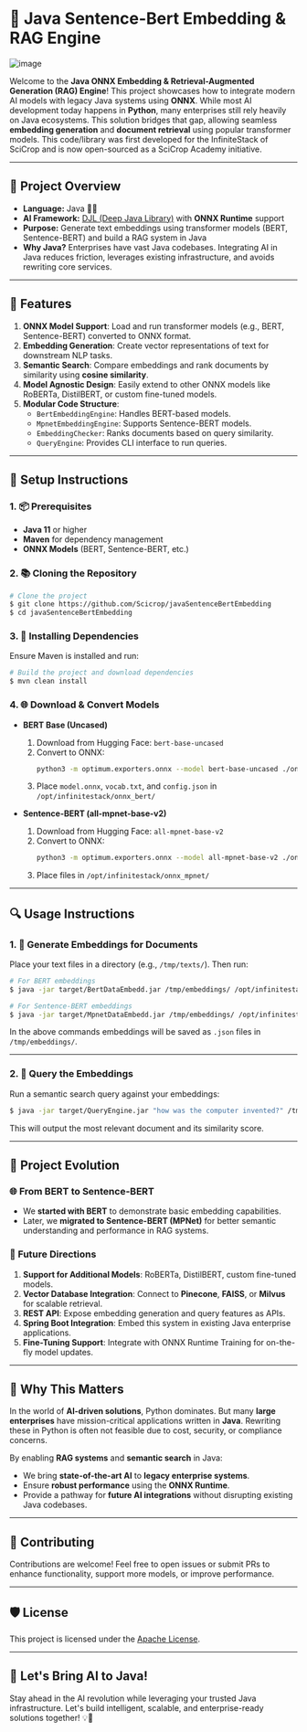# 🚀 Java Sentence-Bert Embedding & RAG Engine

![image](https://github.com/user-attachments/assets/d97448a4-1e77-456f-9d52-ebb24ccd0b16)

Welcome to the **Java ONNX Embedding & Retrieval-Augmented Generation (RAG) Engine**! This project showcases how to integrate modern AI models with legacy Java systems using **ONNX**. While most AI development today happens in **Python**, many enterprises still rely heavily on Java ecosystems. This solution bridges that gap, allowing seamless **embedding generation** and **document retrieval** using popular transformer models.
This code/library was first developed for the InfiniteStack of SciCrop and is now open-sourced as a SciCrop Academy initiative.

---

## 🔄 Project Overview

- **Language:** Java 👷‍♂️
- **AI Framework:** [DJL (Deep Java Library)](https://djl.ai/) with **ONNX Runtime** support
- **Purpose:** Generate text embeddings using transformer models (BERT, Sentence-BERT) and build a RAG system in Java
- **Why Java?** Enterprises have vast Java codebases. Integrating AI in Java reduces friction, leverages existing infrastructure, and avoids rewriting core services.

---

## 📂 Features

1. **ONNX Model Support**: Load and run transformer models (e.g., BERT, Sentence-BERT) converted to ONNX format.
2. **Embedding Generation**: Create vector representations of text for downstream NLP tasks.
3. **Semantic Search**: Compare embeddings and rank documents by similarity using **cosine similarity**.
4. **Model Agnostic Design**: Easily extend to other ONNX models like RoBERTa, DistilBERT, or custom fine-tuned models.
5. **Modular Code Structure**:
    - `BertEmbeddingEngine`: Handles BERT-based models.
    - `MpnetEmbeddingEngine`: Supports Sentence-BERT models.
    - `EmbeddingChecker`: Ranks documents based on query similarity.
    - `QueryEngine`: Provides CLI interface to run queries.

---

## 🔧 Setup Instructions

### 1. 📦 Prerequisites
- **Java 11** or higher
- **Maven** for dependency management
- **ONNX Models** (BERT, Sentence-BERT, etc.)

### 2. 📚 Cloning the Repository
```bash
# Clone the project
$ git clone https://github.com/Scicrop/javaSentenceBertEmbedding
$ cd javaSentenceBertEmbedding
```

### 3. 🔢 Installing Dependencies
Ensure Maven is installed and run:
```bash
# Build the project and download dependencies
$ mvn clean install
```

### 4. 🌐 Download & Convert Models

- **BERT Base (Uncased)**
    1. Download from Hugging Face: `bert-base-uncased`
    2. Convert to ONNX:
       ```bash
       python3 -m optimum.exporters.onnx --model bert-base-uncased ./onnx_bert/
       ```
    3. Place `model.onnx`, `vocab.txt`, and `config.json` in `/opt/infinitestack/onnx_bert/`

- **Sentence-BERT (all-mpnet-base-v2)**
    1. Download from Hugging Face: `all-mpnet-base-v2`
    2. Convert to ONNX:
       ```bash
       python3 -m optimum.exporters.onnx --model all-mpnet-base-v2 ./onnx_mpnet/
       ```
    3. Place files in `/opt/infinitestack/onnx_mpnet/`

---

## 🔍 Usage Instructions

### 1. 📄 Generate Embeddings for Documents

Place your text files in a directory (e.g., `/tmp/texts/`). Then run:
```bash
# For BERT embeddings
$ java -jar target/BertDataEmbedd.jar /tmp/embeddings/ /opt/infinitestack/onnx_bert/

# For Sentence-BERT embeddings
$ java -jar target/MpnetDataEmbedd.jar /tmp/embeddings/ /opt/infinitestack/onnx_mpnet/
```

In the above commands embeddings will be saved as `.json` files in `/tmp/embeddings/`.

---

### 2. 📃 Query the Embeddings

Run a semantic search query against your embeddings:
```bash
$ java -jar target/QueryEngine.jar "how was the computer invented?" /tmp/embeddings/
```

This will output the most relevant document and its similarity score.

---

## 📅 Project Evolution

### 🌐 From BERT to Sentence-BERT
- We **started with BERT** to demonstrate basic embedding capabilities.
- Later, we **migrated to Sentence-BERT (MPNet)** for better semantic understanding and performance in RAG systems.

### 🔼 Future Directions
1. **Support for Additional Models**: RoBERTa, DistilBERT, custom fine-tuned models.
2. **Vector Database Integration**: Connect to **Pinecone**, **FAISS**, or **Milvus** for scalable retrieval.
3. **REST API**: Expose embedding generation and query features as APIs.
4. **Spring Boot Integration**: Embed this system in existing Java enterprise applications.
5. **Fine-Tuning Support**: Integrate with ONNX Runtime Training for on-the-fly model updates.

---

## 🌟 Why This Matters

In the world of **AI-driven solutions**, Python dominates. But many **large enterprises** have mission-critical applications written in **Java**. Rewriting these in Python is often not feasible due to cost, security, or compliance concerns.

By enabling **RAG systems** and **semantic search** in Java:
- We bring **state-of-the-art AI** to **legacy enterprise systems**.
- Ensure **robust performance** using the **ONNX Runtime**.
- Provide a pathway for **future AI integrations** without disrupting existing Java codebases.

---

## 🙏 Contributing

Contributions are welcome! Feel free to open issues or submit PRs to enhance functionality, support more models, or improve performance.

---

## 🛡️ License

This project is licensed under the [Apache License](LICENSE).

---

## 🚀 Let's Bring AI to Java!

Stay ahead in the AI revolution while leveraging your trusted Java infrastructure. Let's build intelligent, scalable, and enterprise-ready solutions together! 💡💪

